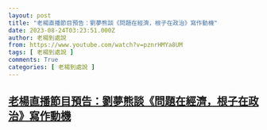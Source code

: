 ```yaml
---
layout: post
title: "老楊直播節目預告：劉夢熊談《問題在經濟，根子在政治》寫作動機"
date: 2023-08-24T03:23:51.000Z
author: 老楊到處說
from: https://www.youtube.com/watch?v=pznrHMYa8UM
tags: [ 老楊到處說 ]
comments: True
categories: [ 老楊到處說 ]
---
```

<!--1692847431000-->
[老楊直播節目預告：劉夢熊談《問題在經濟，根子在政治》寫作動機](https://www.youtube.com/watch?v=pznrHMYa8UM)
------

<div>

</div>
